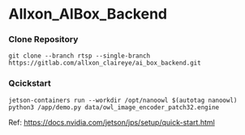 # Allxon_AIBox_Backend

### Clone Repository
```
git clone --branch rtsp --single-branch https://gitlab.com/allxon_claireye/ai_box_backend.git
```

### Qcickstart
```
jetson-containers run --workdir /opt/nanoowl $(autotag nanoowl)
python3 /app/demo.py data/owl_image_encoder_patch32.engine
```


Ref:
https://docs.nvidia.com/jetson/jps/setup/quick-start.html